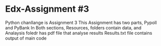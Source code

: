 # Edx-Assignment #3
Python chanllange is Assignment 3
This Assignment has two parts, Pypoll and PyBank
In Both sections, Resources, folders contain data, and Analaysis foledr has pdf file that analyse results
Results.txt file contains output of main code
